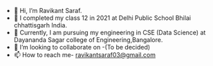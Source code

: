 - 👋 Hi, I’m Ravikant Saraf.
- 🌱 I completed my class 12 in 2021 at Delhi Public School Bhilai chhattisgarh India.
- 🌱 Currently, I am pursuing my engineering in CSE (Data Science) at Dayananda Sagar college of Engineering,Bangalore. 
- 💞️ I’m looking to collaborate on -(To be decided)
- 📫 How to reach me- ravikantsaraf03@gmail.com
<!---
Ravikant2003/Ravikant2003 is a ✨ special ✨ repository because its `README.md` (this file) appears on your GitHub profile.
You can click the Preview link to take a look at your changes.
--->
